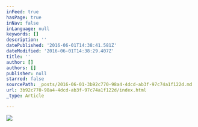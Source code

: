 ```yaml
---
inFeed: true
hasPage: true
inNav: false
inLanguage: null
keywords: []
description: ''
datePublished: '2016-06-01T14:38:41.581Z'
dateModified: '2016-06-01T14:38:29.407Z'
title: ''
author: []
authors: []
publisher: null
starred: false
sourcePath: _posts/2016-06-01-3b92c770-98a4-4dcd-ab3f-97c74a1f122d.md
url: 3b92c770-98a4-4dcd-ab3f-97c74a1f122d/index.html
_type: Article

---
```

![](https://the-grid-user-content.s3-us-west-2.amazonaws.com/491185e3-2b17-43bc-9533-59997d082834.jpg)